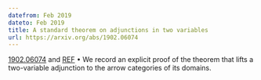 ```yaml
---
datefrom: Feb 2019
dateto: Feb 2019
title: A standard theorem on adjunctions in two variables
url: https://arxiv.org/abs/1902.06074
---
```


[1902.06074](https://arxiv.org/abs/1902.06074) and [REF](https://www.mpim-bonn.mpg.de/preblob/5950) •
We record an explicit proof of the theorem that lifts a two-variable adjunction to the arrow categories of its domains.
